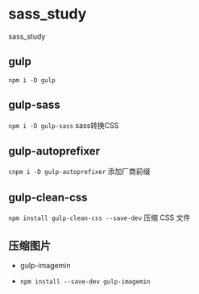 # sass_study
sass_study
## gulp
```npm i -D gulp```
## gulp-sass
```npm i -D gulp-sass```
sass转换CSS

## gulp-autoprefixer
```cnpm i -D gulp-autoprefixer```
添加厂商前缀

## gulp-clean-css
```npm install gulp-clean-css --save-dev```
压缩 CSS 文件

## 压缩图片
- gulp-imagemin 
* ```npm install --save-dev gulp-imagemin```


